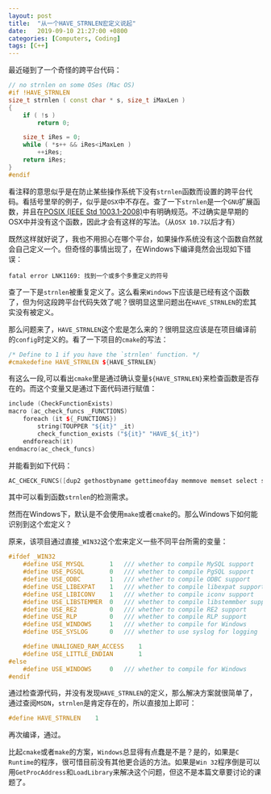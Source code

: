```yaml
---
layout: post
title:  "从一个HAVE_STRNLEN宏定义说起"
date:   2019-09-10 21:27:00 +0800
categories: [Computers, Coding]
tags: [C++]
---
```

最近碰到了一个奇怪的跨平台代码：
```cpp
// no strnlen on some OSes (Mac OS)
#if !HAVE_STRNLEN
size_t strnlen ( const char * s, size_t iMaxLen )
{
	if ( !s )
		return 0;

	size_t iRes = 0;
	while ( *s++ && iRes<iMaxLen )
		++iRes;
	return iRes;
}
#endif
```
看注释的意思似乎是在防止某些操作系统下没有`strnlen`函数而设置的跨平台代码。看括号里举的例子，似乎是`OSX`中不存在。查了一下`strnlen`是一个`GNU`扩展函数，并且在[POSIX (IEEE Std 1003.1-2008)](https://pubs.opengroup.org/onlinepubs/9699919799/functions/strnlen.html)中有明确规范。不过确实是早期的OSX中并没有这个函数，因此才会有这样的写法。（从`OSX 10.7`以后才有）

既然这样就好说了，我也不用担心在哪个平台，如果操作系统没有这个函数自然就会自己定义一个。但奇怪的事情出现了，在Windows下编译竟然会出现如下错误：
```shell
fatal error LNK1169: 找到一个或多个多重定义的符号
```
查了一下是`strnlen`被重复定义了。这么看来`Windows`下应该是已经有这个函数了，但为何这段跨平台代码失效了呢？很明显这里问题出在`HAVE_STRNLEN`的宏其实没有被定义。

那么问题来了，`HAVE_STRNLEN`这个宏是怎么来的？很明显这应该是在项目编译前的`config`时定义的。看了一下项目的`cmake`的写法：
```cpp
/* Define to 1 if you have the `strnlen' function. */
#cmakedefine HAVE_STRNLEN ${HAVE_STRNLEN}
```
有这么一段,可以看出`cmake`里是通过确认变量`${HAVE_STRNLEN}`来检查函数是否存在的。而这个变量又是通过下面代码进行赋值：
```cpp
include (CheckFunctionExists)
macro (ac_check_funcs _FUNCTIONS)
	foreach (it ${_FUNCTIONS})
		string(TOUPPER "${it}" _it)
		check_function_exists ("${it}" "HAVE_${_it}")
	endforeach(it)
endmacro(ac_check_funcs)
```
并能看到如下代码：
```cpp
AC_CHECK_FUNCS([dup2 gethostbyname gettimeofday memmove memset select socket strcasecmp strchr strerror strncasecmp strnlen strstr strtol logf pread poll])
```
其中可以看到函数`strnlen`的检测需求。

然而在Windows下，默认是不会使用`make`或者`cmake`的。那么Windows下如何能识别到这个宏定义？

原来，该项目通过直接`_WIN32`这个宏来定义一些不同平台所需的变量：
```cpp
#ifdef _WIN32
	#define USE_MYSQL		1	/// whether to compile MySQL support
	#define USE_PGSQL		0	/// whether to compile PgSQL support
	#define USE_ODBC		1	/// whether to compile ODBC support
	#define USE_LIBEXPAT	1	/// whether to compile libexpat support
	#define USE_LIBICONV	1	/// whether to compile iconv support
	#define	USE_LIBSTEMMER	0	/// whether to compile libstemmber support
	#define	USE_RE2			0	/// whether to compile RE2 support
	#define USE_RLP			0	/// whether to compile RLP support
	#define USE_WINDOWS		1	/// whether to compile for Windows
	#define USE_SYSLOG		0	/// whether to use syslog for logging

	#define UNALIGNED_RAM_ACCESS	1
	#define USE_LITTLE_ENDIAN		1
#else
	#define USE_WINDOWS		0	/// whether to compile for Windows
#endif
```
通过检查源代码，并没有发现`HAVE_STRNLEN`的定义，那么解决方案就很简单了，通过查阅`MSDN`，`strnlen`是肯定存在的，所以直接加上即可：
```cpp
#define HAVE_STRNLEN	1
```
再次编译，通过。

比起`cmake`或者`make`的方案，`Windows`总显得有点蠢是不是？是的，如果是`C Runtime`的程序，很可惜目前没有其他更合适的方法。如果是`Win 32`程序倒是可以用`GetProcAddress`和`LoadLibrary`来解决这个问题，但这不是本篇文章要讨论的课题了。
